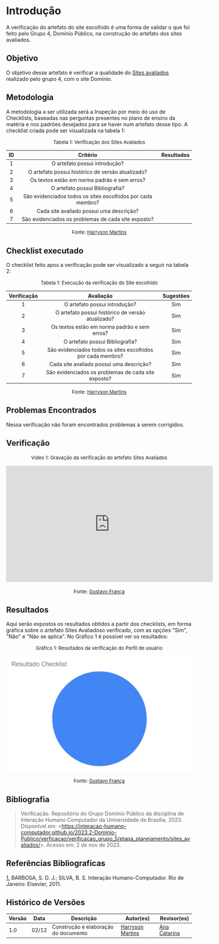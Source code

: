 # Introdução 

A verificação do artefato do site escolhido é uma forma de validar o que foi feito pelo Grupo 4, Domínio Público, na construção do artefato dos sites avaliados.

## Objetivo

O objetivo desse artefato é verificar a qualidade do [Sites avaliados](docs/planejamento/sites_avaliados.md) realizado pelo grupo 4, com o site Domínio.

## Metodologia

A metodologia a ser utilizada será a Inspeção por meio do uso de Checklists, baseadas nas perguntas presentes no plano de ensino da matéria e nos padrões desejados para se haver num artefato desse tipo. A checklist criada pode ser visualizada na tabela 1:

<center>

<font size="2"><p style="text-align: center">Tabela 1: Verificação dos Sites Avaliados</p></font>

| ID | Critério | Resultados |
|:--------:|:--------:|:--------:|
|1|O artefato possui introdução?|          |         
|2|O artefato possui histórico de versão atualizado?|          |          
|3|Os textos estão em norma padrão e sem erros?|          |          
|4|O artefato possui Bibliografia?|          |          
|5|São evidenciados todos os sites escolhidos por cada membro?||
|6|Cada site avaliado possui uma descrição?||
|7|São evidenciados os problemas de cada site exposto?||


<font size="2"><p style="text-align: center">Fonte: [Harryson Martins](https://github.com/harry-cmartin) </p></font>

</center>

## Checklist executado

O checklist feito apos a verificação pode ser visualizado a seguir na tabela 2:

<center>

<font size="2"><p style="text-align: center">Tabela 1: Execução da verificação do Site escolhido</p></font>

| Verificação | Avaliação | Sugestões |
|:--------:|:--------:|:--------:|
|1|O artefato possui introdução?| Sim      |         
|2|O artefato possui histórico de versão atualizado?|Sim       |          
|3|Os textos estão em norma padrão e sem erros?| Sim        |          
|4|O artefato possui Bibliografia?| Sim  |               
|5|São evidenciados todos os sites escolhidos por cada membro?| Sim |
|6|Cada site avaliado possui uma descrição?| Sim |
|7|São evidenciados os problemas de cada site exposto?|Sim  |


<font size="2"><p style="text-align: center">Fonte: [Harryson Martins](https://github.com/harry-cmartin) </p></font>

</center>


## Problemas Encontrados

Nessa verificação não foram encontrados problemas a serem corrigidos.

## Verificação

<center>

<font size="2"><p style="text-align: center">Video 1: Gravação da verificação do artefato Sites Avaliados</p></font>

<iframe width="560" height="315" src="https://www.youtube.com/embed/PivHyW_ViDk?si=CvwBUvgiolv-YSTc" title="YouTube video player" frameborder="0" allow="accelerometer; autoplay; clipboard-write; encrypted-media; gyroscope; picture-in-picture; web-share" allowfullscreen></iframe>

<font size="2"><p style="text-align: center">Fonte: [Gustavo França](https://github.com/gustavofbs) </p></font>

</center>
 

## Resultados 

Aqui serão expostos os resultados obtidos a partir dos checklists, em forma gráfica sobre o artefato Sites Avaliadoso verificado, com as opções "Sim", "Não" e "Não se aplica". No Gráfico 1 é possível ver os resultados:

<center>

<font size="2"><p style="text-align: center">Gráfico 1: Resultados da verificação do Perfil de usuário</p></font>

![PSites Avaliados](../../../assets/verificacao/sitesAvaliados.jpg)

<font size="2"><p style="text-align: center">Fonte: [Gustavo França](https://github.com/gustavofbs)</p></font>

</center>


## Bibliografia 

> Verificação. Repositório do Grupo Domínio Público da disciplina de Interação Humano Computador da Universidade de Brasília, 2023. Disponível em: <<https://interacao-humano-computador.github.io/2023.2-Dominio-Publico/verficacao/verificacao_grupo_5/etapa_planejamento/sites_avaliados/>>. Acesso em: 2 de nov de 2023.

## Referências Bibliograficas

<a id="FRM3" href="#anchor_1">1.</a> BARBOSA, S. D. J.; SILVA, B. S. Interação Humano-Computador. Rio de Janeiro: Elsevier, 2011.

## Histórico de Versões


| Versão | Data       | Descrição                        | Autor(es)                                                                                  | Revisor(es)                                    |
| ------ | ---------- | -------------------------------- | ------------------------------------------------------------------------------------------ | ---------------------------------------------- |
| 1.0 | 02/12| Construção e elaboração do documento | [Harryson Martins](https://github.com/harry-cmartin) |[Ana Catarina](https://github.com/an4catarina)|